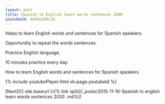 ```yaml
---
layout: post
title: Spanish to English learn words sentences 2060 
youtubeId: A658wI9Dcz8
---
```

 
 
Helps to learn English words and sentences for Spanish speakers.

Opportunitiy to repeat the words sentences. 

Practice English language. 
 
10 minutes practice every day. 
 
How to learn English words and sentences for Spanish speakers 
 
{% include youtubePlayer.html id=page.youtubeId %}
 
 
[Next]({{ site.baseurl }}{% link  split2/_posts/2015-11-18-Spanish to english learn words sentences 2030 .md%})
 

